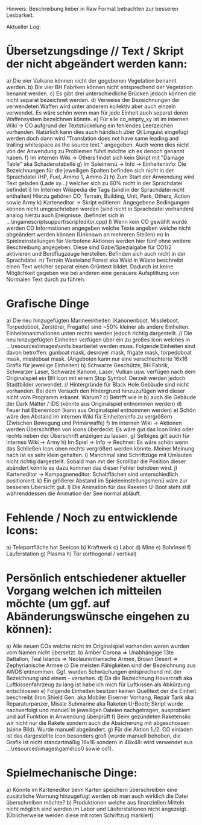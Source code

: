 Hinweis: Beschreibung lieber in Raw Format betrachten zur besseren Lesbarkeit.

Aktueller Log:

Übersetzungsdinge // Text / Skript der nicht abgeändert werden kann:
================================================================
a) Die vier Vulkane können nicht der gegebenen Vegetation benannt werden.
b) Die vier BH Fabriken können nicht entsprechend der Vegetation benannt werden.
c) Es gibt drei unterschiedliche Brücken jedoch können die nicht separat bezeichnet werden.
d) Verweise der Bezeichnungen der verwendeten Waffen wird unter anderem kollektiv aber auch einzeln verwendet. Es wäre schön wenn man für jede Einheit auch separat deren Waffensystem bezeichnen könnte. 
e) Für alle co_empty_xy ist im internen Wiki -> CO aufgrund der Textstückelung ein fehlendes Leerzeichen vorhanden. Natürlich kann dies auch händisch über Qt Linguist eingefügt werden doch dann wird "Translation does not have same leading and trailing whitespace as the source text." angegeben. Auch wenn dies nicht von der Anwendung zu Problemen führt möchte ich es denoch genannt haben.
f) Im internen Wiki -> Others findet sich kein Skript mit "Damage Table" aka Schadenstabelle
g) Im Spielmenü -> Info -> Einheiteninfo: Die Bezeichnungen für die jeweiligen Spalten befinden sich nicht in der Sprachdatei (HP, Fuel, Ammo 1, Ammo 2)
h) Zum Start der Anwendung wird Text geladen (Lade xy...) welcher sich zu 60% nicht in der Sprachdatei befindet
i) Im Internen Wikipedia die Tags (sind in der Sprachdatei nicht enthalten) Hierzu gehören CO, Terrain, Building, Unit, Perk, Others, Action sowie Army
k) Karteneditor -> Skript editieren: Angegebene Bedingungen können nicht umgeschrieben werden (sind nicht in Sprachdatei vorhanden) analog hierzu auch Ereignisse. (befindet sich in ...\ingamescriptsupport\scripteditor.cpp)
l) Wenn kein CO gewählt wurde werden CO Informationen angegeben welche Texte angeben welche nicht abgeändert werden können (Unknown an mehreren Stellen)
m) In Spieleeinstellungen für Verbotene Aktionen werden hier fünf ohne weitere Beschreibung angegeben. Diese sind Gabe/Spezialgabe für CO1/2 aktivieren und Bordflugzeuge herstellen. Befinden sich auch nicht in der Sprachdatei.
n) Terrain Wasteland Forest aka Wald in Wüste beschreibt einen Text welcher separat einen Grüntext bildet. Dadurch ist keine Möglichkeit gegeben wie bei anderen eine genauere Aufsplittung von Normalen Text durch zu führen.


Grafische Dinge
===============
a) Die neu hinzugefügten Marineeinheiten (Kanonenboot, Missleboot, Torpedoboot, Zerstörer, Fregatte) sind ~50% kleiner als andere Einheiten. Einheitenanimationen unten rechts werden jedoch richtig dargestellt. // Die neu hinzugefügten Einheiten verfügen über ein zu großes Icon welches in ...\resources\images\units bearbeitet werden muss. Folgende Einheiten sind davon betroffen: gunboat mask, desroyer mask, frigate mask, torpedoboat mask, missleboat mask. (Angeboten kann nur eine verschlechterte 16x16 Grafik für jeweilige Einheiten)
b) Schwarze Geschütze, BH Fabrik, Schwarzer Laser, Schwarze Kanone, Laser, Vulkan usw. verfügen nach dem Originalspiel ein BH Icon mit einem Stop Symbol. Derzeit werden jedoch Stadtbilder verwendet. // Hintergründe für Black Hole Gebäude sind nicht vorhanden. Bei dem Versuch den Hintergrund hinzuzufügen wird dieser nicht vom Programm erkannt. Warum?
c) Betrifft wie in b) auch die Gebäude der Dark Matter / IDS (könnte aus Originalspiel entnommen werden)
d) Feuer hat Ebenenicon (kann aus Originalspiel entnommen werden)
e) Schön wäre den Abstand im internen Wiki für Einheiteninfo zu vergrößern (Zwischen Bewegung und Primärwaffe)
f) Im internen Wiki -> Aktionen werden Überschriften von Icons überdeckt. Es wäre gut das Icon links oder rechts neben der Überschrift anzeigen zu lassen.
g) Selbiges gilt auch für internes Wiki -> Army
h) Im Spiel -> Info -> Rechner: Es wäre schön wenn das Schließen Icon oben rechts vergrößert werden könnte. Meiner Meinung nach ist es sehr klein gehalten.
i) Manchmal sind Schriftzüge mit Umlauten nicht richtig dargestellt. Sobald man mit der Scrollbar die Position dieser abändert könnte es dazu kommen das dieser Fehler behoben wird.
j) Karteneditor -> Kampagneneditor: Schaltflächen sind unterschiedlich positioniert.
k) Ein größerer Abstand im Spieleeinstellungsmenü wäre zur besseren Übersicht gut.
l) Die Animation für das Raketen U-Boot steht still währenddessen die Animation der See normal abläuft.


Fehlende / Noch zu entwicklende Icons:
======================================
a) Teleportfläche hat Seeicon
b) Kraftwerk
c) Labor
d) Mine
e) Bohrinsel
f) Läuferstation
g) Plasma
h) Tor (orthogonal / vertikal)


Persönlich entschiedener aktueller Vorgang welchen ich mitteilen möchte (um ggf. auf Abänderungswünsche eingehen zu können):
===========================================
a) Alle neuen COs welche nicht im Originalspiel vorhanden waren wurden vom Namen nicht übersetzt.
b) Amber Corona => Unabhängige 13te Battalion, Teal Islands => Neolaurentianische Armee, Brown Desert => Zephyrianische Armee
c) Die meisten Fähigkeiten sind der Bezeichnung aus AWDS entnommen. Ggf. wurden Schwächungen entsprechend mit der Bezeichnung und einem - versehen.
d) Da die Bezeichnung Hovercraft aka Luftkissenfahrzeug zu lang ist habe ich mich für Luftkissen als Abkürzung entschlossen
e) Folgende Einheiten besitzen keinen Quelltext der die Einheit beschreibt (Iron Shield Gen. aka Mobiler Eiserner Vorhang, Repair Tank aka Reparaturpanzer, Missle Submarine aka Raketen U-Boot); Skript wurde nachverfolgt und manuell in jeweiligen Dateien nachgetragen, ausprobiert und auf Funktion in Anwendung überprüft
f) Beim gezündeten Raketensilo wir nicht nur die Rakete sondern auch die Absicherung mit abgeschossen (siehe Bild). Wurde manuell abgeändert.
g) Für die Aktion 1./2. CO einladen ist das dargestellte Icon besonders groß (wurde manuell behoben, die Grafik ist nicht standartmäßig 16x16 sondern in 48x48: wird verwendet aus ...\resources\images\game\co0 sowie co1).


Spielmechanische Dinge:
======================
a) Könnte im Karteneditor beim Karten speichern überschreiben eine zusätzliche Warnung hinzugefügt werden ob man auch wirklich die Datei überschreiben möchte?
b) Produktionen welche aus finanziellen Mitteln nicht möglich sind werden im Labor und Läuferstationen nicht angezeigt. (Üblicherweise werden diese mit roten Schriftzug markiert).
